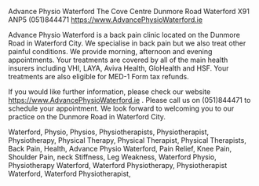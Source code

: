 Advance Physio Waterford
The Cove Centre
Dunmore Road
Waterford X91 ANP5
(051)844471
https://www.AdvancePhysioWaterford.ie

Advance Physio Waterford is a back pain clinic located on the Dunmore Road in Waterford City.  We specialise in back pain but we also treat other painful conditions. We provide morning, afternoon and evening appointments. Your treatments are covered by all of the main health insurers including VHI, LAYA, Aviva Health, GloHealth and HSF. Your treatments are also eligible for MED-1 Form tax refunds. 

If you would like further information, please check our website https://www.AdvancePhysioWaterford.ie . Please call us on (051)844471 to schedule your appointment.  We look forward to welcoming you to our practice on the Dunmore Road in Waterford City.

Waterford, Physio, Physios, Physiotherapists, Physiotherapist, Physiotherapy, Physical Therapy, Physical Therapist, Physical Therapists, 
Back Pain, Health, Advance Physio Waterford, Pain Relief, Knee Pain, Shoulder Pain, neck Stiffness, Leg Weakness, Waterford Physio, Physiotherapy Waterford, Waterford Physiotherapy, Physiotherapist Waterford, Waterford Physiotherapist, 

